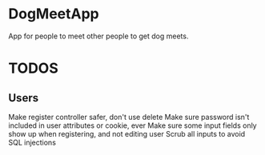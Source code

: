 # DogMeetApp
App for people to meet other people to get dog meets.



# TODOS
## Users
Make register controller safer, don't use delete
Make sure password isn't included in user attributes or cookie, ever
Make sure some input fields only show up when registering, and not editing user 
Scrub all inputs to avoid SQL injections